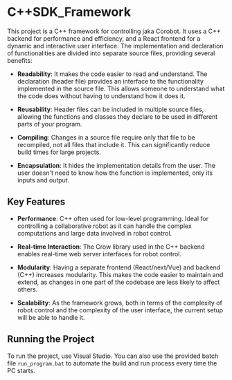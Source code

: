 # C++SDK_Framework

This project is a C++ framework for controlling jaka Corobot. It uses a C++ backend for performance and efficiency, and a React frontend for a dynamic and interactive user interface. The implementation and declaration of functionalities are divided into separate source files, providing several benefits:

- **Readability**: It makes the code easier to read and understand. The declaration (header file) provides an interface to the functionality implemented in the source file. This allows someone to understand what the code does without having to understand how it does it.

- **Reusability**: Header files can be included in multiple source files, allowing the functions and classes they declare to be used in different parts of your program.

- **Compiling**: Changes in a source file require only that file to be recompiled, not all files that include it. This can significantly reduce build times for large projects.

- **Encapsulation**: It hides the implementation details from the user. The user doesn't need to know how the function is implemented, only its inputs and output.

## Key Features

- **Performance**: C++ often used for low-level programming. Ideal for controlling a collaborative robot as it can handle the complex computations and large data involved in robot control. 

- **Real-time Interaction**: The Crow library used in the C++ backend enables real-time web server interfaces for robot control. 

- **Modularity**: Having a separate frontend (React/next/Vue) and backend (C++) increases modularity. This makes the code easier to maintain and extend, as changes in one part of the codebase are less likely to affect others. 

- **Scalability**: As the framework grows, both in terms of the complexity of robot control and the complexity of the user interface, the current setup will be able to handle it.

## Running the Project

To run the project, use Visual Studio. You can also use the provided batch file `run_program.bat` to automate the build and run process every time the PC starts.